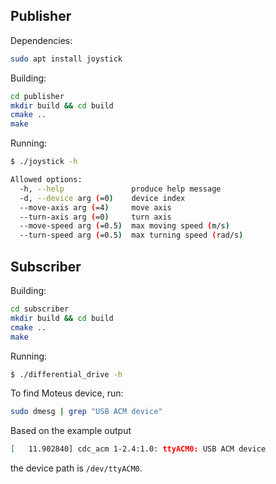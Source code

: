 ## Publisher

Dependencies:

```sh
sudo apt install joystick
```

Building:

```sh
cd publisher
mkdir build && cd build
cmake ..
make
```

Running:

```sh
$ ./joystick -h

Allowed options:
  -h, --help               produce help message
  -d, --device arg (=0)    device index
  --move-axis arg (=4)     move axis
  --turn-axis arg (=0)     turn axis
  --move-speed arg (=0.5)  max moving speed (m/s)
  --turn-speed arg (=0.5)  max turning speed (rad/s)
```

## Subscriber

Building:

```sh
cd subscriber
mkdir build && cd build
cmake ..
make
```

Running:

```sh
$ ./differential_drive -h

```

To find Moteus device, run:

```sh
sudo dmesg | grep "USB ACM device"
```

Based on the example output

```sh
[   11.902840] cdc_acm 1-2.4:1.0: ttyACM0: USB ACM device
```

the device path is `/dev/ttyACM0`.
